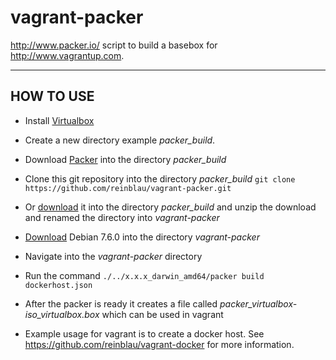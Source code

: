 vagrant-packer
==============

http://www.packer.io/ script to build a basebox for http://www.vagrantup.com.

----------
HOW TO USE
----------

 - Install [Virtualbox](https://www.virtualbox.org/wiki/Downloads, "Virtualbox download page")

 - Create a new directory example *packer_build*.

 - Download [Packer](http://www.packer.io/downloads.html "Packer.io Download page") into the directory *packer_build*

 - Clone this git repository into the directory *packer_build*
  ``git clone https://github.com/reinblau/vagrant-packer.git``
 - Or [download](https://github.com/reinblau/vagrant-packer/archive/master.zip "Direct link: vagrant-packer Download") it into the directory *packer_build* and unzip the download and renamed the directory into *vagrant-packer*

 - [Download]( http://cdimage.debian.org/debian-cd/7.6.0/amd64/iso-cd/debian-7.6.0-amd64-netinst.iso "Debian 7.6.0 ISO-Image Download") Debian 7.6.0 into the directory *vagrant-packer*

 - Navigate into the *vagrant-packer* directory

 - Run the command
   ``./../x.x.x_darwin_amd64/packer build dockerhost.json``

 - After the packer is ready it creates a file called *packer_virtualbox-iso_virtualbox.box* which can be used in vagrant

 - Example usage for vagrant is to create a docker host. See https://github.com/reinblau/vagrant-docker for more information.
